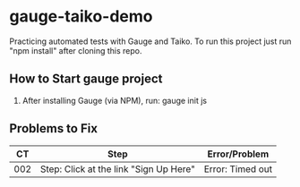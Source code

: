 # gauge-taiko-demo

Practicing automated tests with Gauge and Taiko. To run this project just run "npm install" after cloning this repo.

## How to Start gauge project

1. After installing Gauge (via NPM), run: gauge init js

## Problems to Fix

| CT  | Step                                   | Error/Problem    |
| --- | -------------------------------------- | ---------------- |
| 002 | Step: Click at the link "Sign Up Here" | Error: Timed out |

